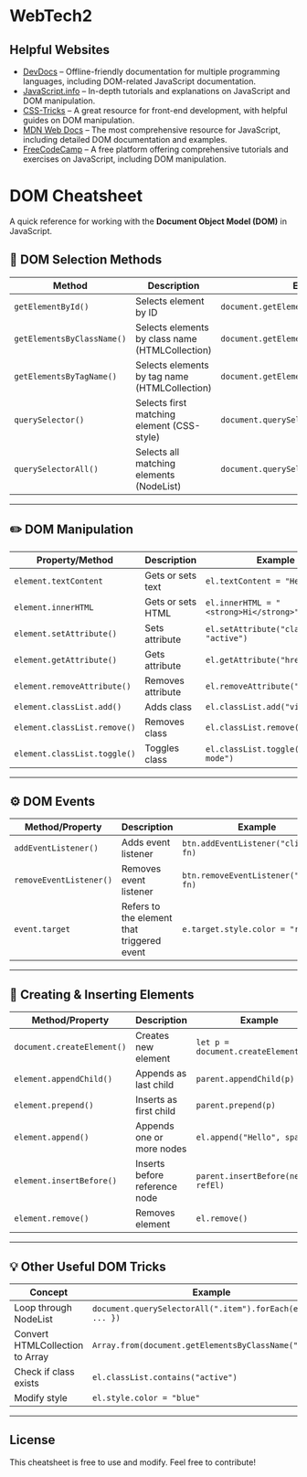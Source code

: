 # WebTech2

## Helpful Websites

- [DevDocs](https://devdocs.io/) – Offline-friendly documentation for multiple programming languages, including DOM-related JavaScript documentation.
- [JavaScript.info](https://javascript.info/) – In-depth tutorials and explanations on JavaScript and DOM manipulation.
- [CSS-Tricks](https://css-tricks.com/) – A great resource for front-end development, with helpful guides on DOM manipulation.
- [MDN Web Docs](https://developer.mozilla.org/en-US/) – The most comprehensive resource for JavaScript, including detailed DOM documentation and examples.
- [FreeCodeCamp](https://www.freecodecamp.org/) – A free platform offering comprehensive tutorials and exercises on JavaScript, including DOM manipulation.

# DOM Cheatsheet

A quick reference for working with the **Document Object Model (DOM)** in JavaScript.

## 🧱 DOM Selection Methods

| Method                            | Description                              | Example                                 |
|-----------------------------------|------------------------------------------|-----------------------------------------|
| `getElementById()`                | Selects element by ID                    | `document.getElementById("header")`     |
| `getElementsByClassName()`        | Selects elements by class name (HTMLCollection) | `document.getElementsByClassName("item")` |
| `getElementsByTagName()`          | Selects elements by tag name (HTMLCollection) | `document.getElementsByTagName("li")`   |
| `querySelector()`                 | Selects first matching element (CSS-style) | `document.querySelector(".btn")`        |
| `querySelectorAll()`              | Selects all matching elements (NodeList) | `document.querySelectorAll("ul li")`    |

---

## ✏️ DOM Manipulation

| Property/Method                   | Description                              | Example                                 |
|----------------------------------|------------------------------------------|-----------------------------------------|
| `element.textContent`            | Gets or sets text                        | `el.textContent = "Hello"`              |
| `element.innerHTML`              | Gets or sets HTML                        | `el.innerHTML = "<strong>Hi</strong>"`  |
| `element.setAttribute()`         | Sets attribute                           | `el.setAttribute("class", "active")`    |
| `element.getAttribute()`         | Gets attribute                           | `el.getAttribute("href")`               |
| `element.removeAttribute()`      | Removes attribute                        | `el.removeAttribute("disabled")`        |
| `element.classList.add()`        | Adds class                               | `el.classList.add("visible")`           |
| `element.classList.remove()`     | Removes class                            | `el.classList.remove("hidden")`         |
| `element.classList.toggle()`     | Toggles class                            | `el.classList.toggle("dark-mode")`      |

---

## ⚙️ DOM Events

| Method/Property                   | Description                              | Example                                 |
|----------------------------------|------------------------------------------|-----------------------------------------|
| `addEventListener()`             | Adds event listener                      | `btn.addEventListener("click", fn)`     |
| `removeEventListener()`          | Removes event listener                   | `btn.removeEventListener("click", fn)`  |
| `event.target`                   | Refers to the element that triggered event | `e.target.style.color = "red"`         |

---

## 🌱 Creating & Inserting Elements

| Method/Property                   | Description                              | Example                                 |
|----------------------------------|------------------------------------------|-----------------------------------------|
| `document.createElement()`       | Creates new element                      | `let p = document.createElement("p")`   |
| `element.appendChild()`          | Appends as last child                    | `parent.appendChild(p)`                 |
| `element.prepend()`              | Inserts as first child                   | `parent.prepend(p)`                     |
| `element.append()`               | Appends one or more nodes                | `el.append("Hello", span)`              |
| `element.insertBefore()`         | Inserts before reference node            | `parent.insertBefore(newEl, refEl)`     |
| `element.remove()`               | Removes element                          | `el.remove()`                           |

---

## 💡 Other Useful DOM Tricks

| Concept                          | Example                                  |
|----------------------------------|------------------------------------------|
| Loop through NodeList            | `document.querySelectorAll(".item").forEach(el => { ... })` |
| Convert HTMLCollection to Array  | `Array.from(document.getElementsByClassName("item"))` |
| Check if class exists            | `el.classList.contains("active")`        |
| Modify style                     | `el.style.color = "blue"`                |

---

## License

This cheatsheet is free to use and modify. Feel free to contribute!

